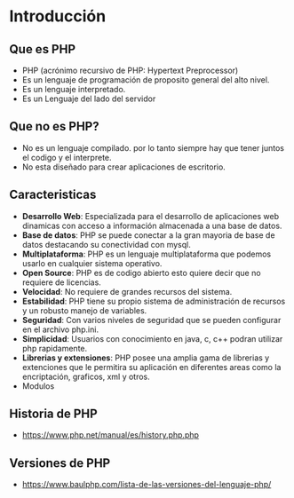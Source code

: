 # Introducción
## Que es PHP
- PHP (acrónimo recursivo de PHP: Hypertext Preprocessor)
- Es un lenguaje de programación de proposito general del alto nivel.
- Es un lenguaje interpretado.
- Es un Lenguaje del lado del servidor

## Que no es PHP?
- No es un lenguaje compilado. por lo tanto siempre hay que
tener juntos el codigo y el interprete.
- No esta diseñado para crear aplicaciones de escritorio.

## Caracteristicas
- **Desarrollo Web**: Especializada para el desarrollo de aplicaciones web dinamicas
con acceso a información almacenada a una base de datos.
- **Base de datos**: PHP se puede conectar a la gran mayoria de base de datos 
  destacando su conectividad con mysql.
- **Multiplataforma**: PHP es un lenguaje multiplataforma que podemos usarlo 
  en cualquier sistema operativo.
- **Open Source**: PHP es de codigo abierto esto quiere decir que no requiere 
  de licencias.
- **Velocidad**: No requiere de grandes recursos del sistema.
- **Estabilidad**: PHP tiene su propio sistema de administración de recursos y 
  un robusto manejo de variables.
- **Seguridad**: Con varios niveles de seguridad que se pueden configurar en 
  el archivo php.ini.
- **Simplicidad**: Usuarios con conocimiento en java, c, c++ podran utilizar php
rapidamente.
- **Librerias y extensiones**: PHP posee una amplia gama de librerias y extenciones
  que le permitira su aplicación en diferentes areas como la encriptación, graficos,
  xml y otros.
- Modulos  

## Historia de PHP
- https://www.php.net/manual/es/history.php.php

## Versiones de PHP
- https://www.baulphp.com/lista-de-las-versiones-del-lenguaje-php/
